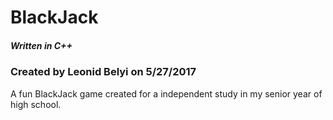 # BlackJack
##### Written in C++
### Created by Leonid Belyi on 5/27/2017

A fun BlackJack game created for a independent study in my senior year of high school.
